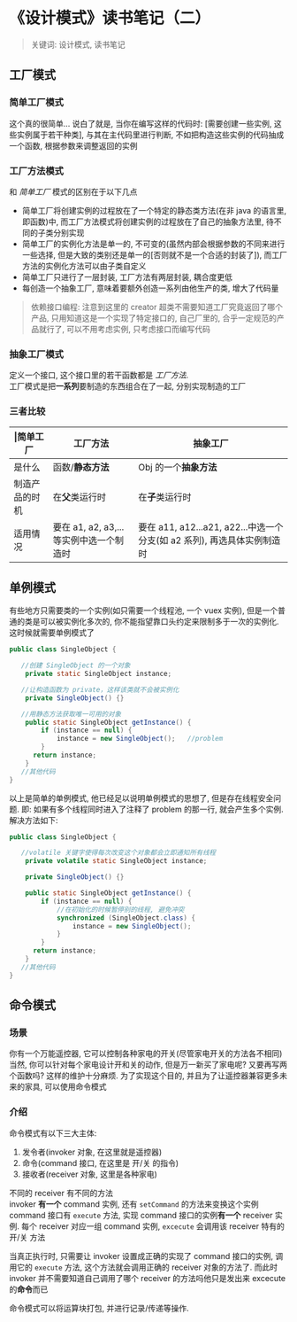 # 《设计模式》读书笔记（二）

> 关键词: 设计模式, 读书笔记

## 工厂模式

### 简单工厂模式

这个真的很简单... 说白了就是, 当你在编写这样的代码时: [需要创建一些实例, 这些实例属于若干种类], 与其在主代码里进行判断, 不如把构造这些实例的代码抽成一个函数, 根据参数来调整返回的实例

### 工厂方法模式

和 _简单工厂_ 模式的区别在于以下几点

- 简单工厂将创建实例的过程放在了一个特定的静态类方法(在非 java 的语言里, 即函数)中, 而工厂方法模式将创建实例的过程放在了自己的抽象方法里, 待不同的子类分别实现
- 简单工厂的实例化方法是单一的, 不可变的(虽然内部会根据参数的不同来进行一些选择, 但是大致的类别还是单一的[否则就不是一个合适的封装了]), 而工厂方法的实例化方法可以由子类自定义
- 简单工厂只进行了一层封装, 工厂方法有两层封装, 耦合度更低
- 每创造一个抽象工厂, 意味着要额外创造一系列由他生产的类, 增大了代码量

> 依赖接口编程: 注意到这里的 creator 超类不需要知道工厂究竟返回了哪个产品, 只用知道这是一个实现了特定接口的, 自己厂里的, 合乎一定规范的产品就行了, 可以不用考虑实例, 只考虑接口而编写代码

### 抽象工厂模式

定义一个接口, 这个接口里的若干函数都是 _工厂方法_.  
工厂模式是把**一系列**要制造的东西组合在了一起, 分别实现制造的工厂

### 三者比较

| \|简单工厂     | 工厂方法                                | 抽象工厂                                                                |
| -------------- | --------------------------------------- | ----------------------------------------------------------------------- |
| 是什么         | 函数/**静态方法**                       | Obj 的一个**抽象方法**                                                  | 独立于 Obj 的**接口** |
| 制造产品的时机 | 在**父**类运行时                        | 在**子**类运行时                                                        | 在**子**类运行时 |
| 适用情况       | 要在 a1, a2, a3,...等实例中选一个制造时 | 要在 a11, a12...a21, a22...中选一个分支(如 a2 系列), 再选具体实例制造时 | 在 (a1,b1,c1...), (a2, b2, c2...)...中选**一组**制造时 |

## 单例模式

有些地方只需要类的一个实例(如只需要一个线程池, 一个 vuex 实例), 但是一个普通的类是可以被实例化多次的, 你不能指望靠口头约定来限制多于一次的实例化. 这时候就需要单例模式了

```java
public class SingleObject {

   //创建 SingleObject 的一个对象
    private static SingleObject instance;

   //让构造函数为 private，这样该类就不会被实例化
    private SingleObject() {}

   //用静态方法获取唯一可用的对象
    public static SingleObject getInstance() {
        if (instance == null) {
            instance = new SingleObject();   //problem
        }
      return instance;
    }
   //其他代码
}
```

以上是简单的单例模式, 他已经足以说明单例模式的思想了, 但是存在线程安全问题. 即: 如果有多个线程同时进入了注释了 problem 的那一行, 就会产生多个实例.  
解决方法如下:

```java
public class SingleObject {

   //volatile 关键字使得每次改变这个对象都会立即通知所有线程
    private volatile static SingleObject instance;

    private SingleObject() {}

    public static SingleObject getInstance() {
        if (instance == null) {
            //在初始化的时候暂停别的线程, 避免冲突
            synchronized (SingleObject.class) {
                instance = new SingleObject();
            }
        }
      return instance;
    }
   //其他代码
}
```

## 命令模式

### 场景

你有一个万能遥控器, 它可以控制各种家电的开关(尽管家电开关的方法各不相同)  
当然, 你可以针对每个家电设计开和关的动作, 但是万一新买了家电呢? 又要再写两个函数吗? 这样的维护十分麻烦.
为了实现这个目的, 并且为了让遥控器兼容更多未来的家具, 可以使用命令模式

### 介绍

命令模式有以下三大主体:

1. 发令者(invoker 对象, 在这里就是遥控器)
2. 命令(command 接口, 在这里是 开/关 的指令)
3. 接收者(receiver 对象, 这里是各种家电)

不同的 receiver 有不同的方法  
invoker **有一个** command 实例, 还有 `setCommand` 的方法来变换这个实例  
command 接口有 `execute` 方法, 实现 command 接口的实例**有一个** receiver 实例. 每个 receiver 对应一组 command 实例, `excecute` 会调用该 receiver 特有的 开/关 方法

当真正执行时, 只需要让 invoker 设置成正确的实现了 command 接口的实例, 调用它的 `execute` 方法, 这个方法就会调用正确的 receiver 对象的方法了. 而此时 invoker 并不需要知道自己调用了哪个 receiver 的方法吗他只是发出来 excecute 的**命令**而已

命令模式可以将运算块打包, 并进行记录/传递等操作.
